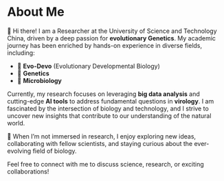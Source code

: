 # About Me

👋 Hi there! I am a Researcher at the University of Science and Technology China, driven by a deep passion for **evolutionary Genetics**. My academic journey has been enriched by hands-on experience in diverse fields, including:

- 🧬 **Evo-Devo** (Evolutionary Developmental Biology)  
- 🧪 **Genetics**  
- 🦠 **Microbiology**

Currently, my research focuses on leveraging **big data analysis** and cutting-edge **AI tools** to address fundamental questions in **virology**. I am fascinated by the intersection of biology and technology, and I strive to uncover new insights that contribute to our understanding of the natural world.

🌟 When I’m not immersed in research, I enjoy exploring new ideas, collaborating with fellow scientists, and staying curious about the ever-evolving field of biology.

Feel free to connect with me to discuss science, research, or exciting collaborations!